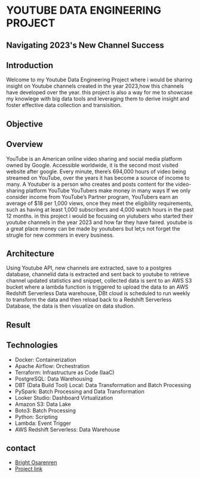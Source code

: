 # YOUTUBE DATA ENGINEERING PROJECT

## Navigating 2023's New Channel Success

## Introduction

Welcome to my Youtube Data Engineering Project where i would be sharing insight on Youtube channels created in the year 2023,how this channels have developed over the year. this project is also a way for me to showcase my knowlege with big data tools and leveraging them to derive insight and foster effective data collection and transisition.

## Objective

## Overview
YouTube is an American online video sharing and social media platform owned by Google. Accessible worldwide, it is the second most visited website after google. Every minute, there’s 694,000 hours of video being streamed on YouTube, over the years it has become a source of income to many. A Youtuber is a person who creates and posts content for the video-sharing platform YouTube YouTubers make money in many ways If we only consider income from YouTube’s Partner program, YouTubers earn an average of $18 per 1,000 views, once they meet the eligibility requirements, such as having at least 1,000 subscribers and 4,000 watch hours in the past 12 months. in this project i would be focusing on yiutubers who started their youtube channels in the year 2023 and how far they have faired. youtube is a great place money can be made by youtubers but let;s not forget the strugle for new commers in every business.

## Architecture
Using Youtube API, new channels are extracted, save to a postgres database, channelid data is extracted and sent back to youtube to retrieve channel updated statistics and snippet, collected data is sent to an AWS S3 bucket where a lambda function is triggered to upload the data to an AWS Redshift Serverless Data warehouse, DBt cloud is scheduled to run weekly to transform the data and then reload back to a Redshift Serverless Database, the data is then visualize on data studion.


## Result


## Technologies

* Docker: Containerization  
* Apache Airflow: Orchestration   
* Terraform: Infrastructure as Code (IaaC)  
* PostgreSQL: Data Warehousing  
* DBT (Data Build Tool) Local: Data Transformation and Batch Processing  
* PySpark: Batch Processing and Data Transformation  
* Looker Studio: Dashboard Virtualization 
* Amazon S3: Data Lake  
* Boto3: Batch Processing  
* Python: Scripting
* Lambda: Event Trigger
* AWS Redshift Serverless: Data Warehouse


## contact
* [Bright Osarenren](linkedin.com/in/brightosas)
* [Project link](https://github.com/BrightOsas/Youtube-Data-Pipeline)
